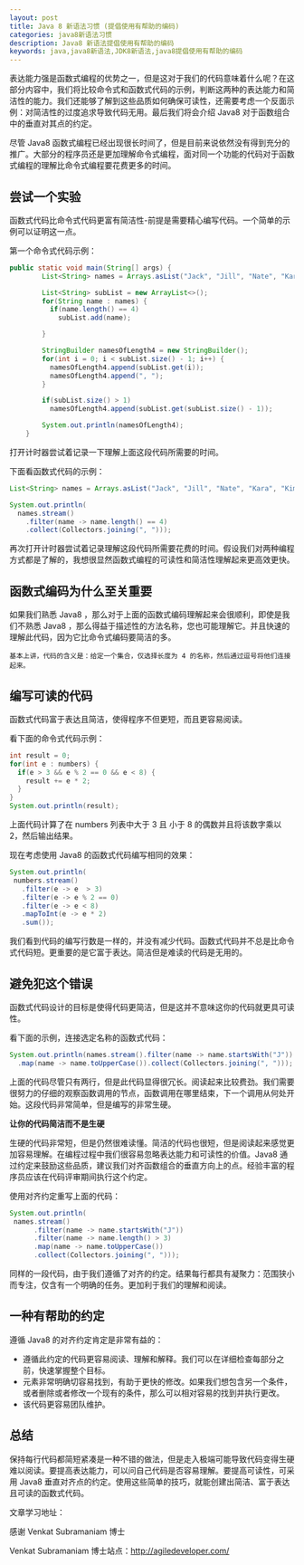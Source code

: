 ```yaml
---
layout: post
title: Java 8 新语法习惯 (提倡使用有帮助的编码)
categories: java8新语法习惯
description: Java8 新语法提倡使用有帮助的编码
keywords: java,java8新语法,JDK8新语法,java8提倡使用有帮助的编码
---
```


表达能力强是函数式编程的优势之一，但是这对于我们的代码意味着什么呢？在这部分内容中，我们将比较命令式和函数式代码的示例，判断这两种的表达能力和简洁性的能力。我们还能够了解到这些品质如何确保可读性，还需要考虑一个反面示例：对简洁性的过度追求导致代码无用。最后我们将会介绍 Java8 对于函数组合中的垂直对其点的约定。

尽管 Java8 函数式编程已经出现很长时间了，但是目前来说依然没有得到充分的推广。大部分的程序员还是更加理解命令式编程，面对同一个功能的代码对于函数式编程的理解比命令式编程要花费更多的时间。

## 尝试一个实验
函数式代码比命令式代码更富有简洁性-前提是需要精心编写代码。一个简单的示例可以证明这一点。

第一个命令式代码示例：
```java
public static void main(String[] args) {
		List<String> names = Arrays.asList("Jack", "Jill", "Nate", "Kara", "Kim", "Jullie", "Paul", "Peter");

		List<String> subList = new ArrayList<>();
		for(String name : names) {
		  if(name.length() == 4)
		    subList.add(name);

		}

		StringBuilder namesOfLength4 = new StringBuilder();
		for(int i = 0; i < subList.size() - 1; i++) {
		  namesOfLength4.append(subList.get(i));
		  namesOfLength4.append(", ");
		}

		if(subList.size() > 1)
		  namesOfLength4.append(subList.get(subList.size() - 1));

		System.out.println(namesOfLength4);
	}

```
打开计时器尝试着记录一下理解上面这段代码所需要的时间。

下面看函数式代码的示例：
```java
List<String> names = Arrays.asList("Jack", "Jill", "Nate", "Kara", "Kim", "Jullie", "Paul", "Peter");

System.out.println(
  names.stream()
    .filter(name -> name.length() == 4)
    .collect(Collectors.joining(", ")));
```
再次打开计时器尝试着记录理解这段代码所需要花费的时间。假设我们对两种编程方式都是了解的，我想很显然函数式编程的可读性和简洁性理解起来更高效更快。

## 函数式编码为什么至关重要
如果我们熟悉 Java8 ，那么对于上面的函数式编码理解起来会很顺利，即使是我们不熟悉 Java8 ，那么得益于描述性的方法名称，您也可能理解它。并且快速的理解此代码，因为它比命令式编码要简洁的多。

```
基本上讲，代码的含义是：给定一个集合，仅选择长度为 4 的名称，然后通过逗号将他们连接起来。
```

## 编写可读的代码
函数式代码富于表达且简洁，使得程序不但更短，而且更容易阅读。

看下面的命令式代码示例：
```java
int result = 0;
for(int e : numbers) {
  if(e > 3 && e % 2 == 0 && e < 8) {
    result += e * 2;
  }
}
System.out.println(result);
```
上面代码计算了在 numbers 列表中大于 3 且 小于 8 的偶数并且将该数字乘以 2，然后输出结果。

现在考虑使用 Java8 的函数式代码编写相同的效果：
```java
System.out.println(
 numbers.stream()
   .filter(e -> e  > 3)
   .filter(e -> e % 2 == 0)
   .filter(e -> e < 8)
   .mapToInt(e -> e * 2)
   .sum());
```
我们看到代码的编写行数是一样的，并没有减少代码。函数式代码并不总是比命令式代码短。更重要的是它富于表达。简洁但是难读的代码是无用的。

## 避免犯这个错误
函数式代码设计的目标是使得代码更简洁，但是这并不意味这你的代码就更具可读性。

看下面的示例，连接选定名称的函数式代码：
```java
System.out.println(names.stream().filter(name -> name.startsWith("J")).filter(name -> name.length() > 3)
  .map(name -> name.toUpperCase()).collect(Collectors.joining(", ")));
```
上面的代码尽管只有两行，但是此代码显得很冗长。阅读起来比较费劲。我们需要很努力的仔细的观察函数调用的节点，函数调用在哪里结束，下一个调用从何处开始。这段代码非常简单，但是编写的非常生硬。

**让你的代码简洁而不是生硬**

生硬的代码非常短，但是仍然很难读懂。简洁的代码也很短，但是阅读起来感觉更加容易理解。在编程过程中我们很容易忽略表达能力和可读性的价值。Java8 通过约定来鼓励这些品质，建议我们对齐函数组合的垂直方向上的点。经验丰富的程序员应该在代码评审期间执行这个约定。

使用对齐约定重写上面的代码：
```java
System.out.println(
 names.stream()
      .filter(name -> name.startsWith("J"))
      .filter(name -> name.length() > 3)
      .map(name -> name.toUpperCase())
      .collect(Collectors.joining(", ")));
```
同样的一段代码，由于我们遵循了对齐的约定。结果每行都具有凝聚力：范围狭小而专注，仅含有一个明确的任务。更加利于我们的理解和阅读。

## 一种有帮助的约定
遵循 Java8 的对齐约定肯定是非常有益的：

- 遵循此约定的代码更容易阅读、理解和解释。我们可以在详细检查每部分之前，快速掌握整个目标。
- 元素非常明确切容易找到，有助于更快的修改。如果我们想包含另一个条件，或者删除或者修改一个现有的条件，那么可以相对容易的找到并执行更改。
- 该代码更容易团队维护。

## 总结
保持每行代码都简短紧凑是一种不错的做法，但是走入极端可能导致代码变得生硬难以阅读。要提高表达能力，可以问自己代码是否容易理解。要提高可读性，可采用 Java8 垂直对齐点的约定。使用这些简单的技巧，就能创建出简洁、富于表达且可读的函数式代码。

文章学习地址：

感谢 Venkat Subramaniam 博士

Venkat Subramaniam 博士站点：http://agiledeveloper.com/

